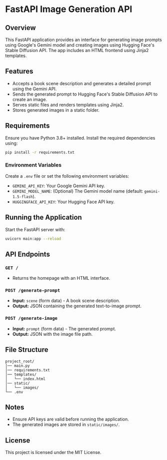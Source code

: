 # FastAPI Image Generation API

## Overview
This FastAPI application provides an interface for generating image prompts using Google's Gemini model and creating images using Hugging Face's Stable Diffusion API. The app includes an HTML frontend using Jinja2 templates.

## Features
- Accepts a book scene description and generates a detailed prompt using the Gemini API.
- Sends the generated prompt to Hugging Face's Stable Diffusion API to create an image.
- Serves static files and renders templates using Jinja2.
- Stores generated images in a static folder.

## Requirements
Ensure you have Python 3.8+ installed. Install the required dependencies using:

```bash
pip install -r requirements.txt
```

### Environment Variables
Create a `.env` file or set the following environment variables:
- `GEMINI_API_KEY`: Your Google Gemini API key.
- `GEMINI_MODEL_NAME`: (Optional) The Gemini model name (default: `gemini-1.5-flash`).
- `HUGGINGFACE_API_KEY`: Your Hugging Face API key.

## Running the Application
Start the FastAPI server with:

```bash
uvicorn main:app --reload
```

## API Endpoints
### `GET /`
- Returns the homepage with an HTML interface.

### `POST /generate-prompt`
- **Input:** `scene` (form data) - A book scene description.
- **Output:** JSON containing the generated text-to-image prompt.

### `POST /generate-image`
- **Input:** `prompt` (form data) - The generated prompt.
- **Output:** JSON with the image file path.

## File Structure
```
project_root/
│── main.py
│── requirements.txt
│── templates/
│   └── index.html
│── static/
│   └── images/
└── .env
```

## Notes
- Ensure API keys are valid before running the application.
- The generated images are stored in `static/images/`.

## License
This project is licensed under the MIT License.

